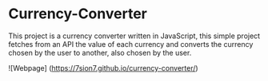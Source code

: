 # Currency-Converter

This project is a currency converter written in JavaScript, this simple project fetches from an API the value of each currency and converts the currency chosen by the user to another, also chosen by the user.

![Webpage] (https://7sion7.github.io/currency-converter/)


